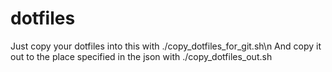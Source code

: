 # dotfiles
Just copy your dotfiles into this with ./copy_dotfiles_for_git.sh\n
And copy it out to the place specified in the json with  ./copy_dotfiles_out.sh
